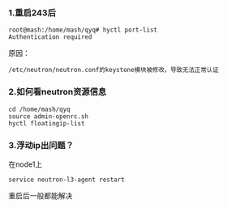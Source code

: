 ### 1.重启243后
```
root@mash:/home/mash/qyq# hyctl port-list
Authentication required
```
原因：
```
/etc/neutron/neutron.conf的keystone模块被修改，导致无法正常认证
```

### 2.如何看neutron资源信息
```
cd /home/mash/qyq
source admin-openrc.sh
hyctl floatingip-list
```
### 3.浮动ip出问题？
在node1上
```
service neutron-l3-agent restart
```
重启后一般都能解决
